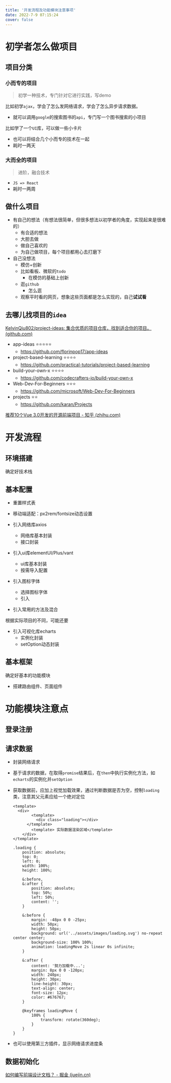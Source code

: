```yaml
---
title: '开发流程及功能模块注意事项'
date: 2022-7-9 07:15:24
cover: false
---
```


# 初学者怎么做项目

## 项目分类

### 小而专的项目

> 初学一种技术，专门针对它进行实践，写demo

比如初学`ajax`，学会了怎么发网络请求，学会了怎么异步请求数据。

- 就可以调用`google`的搜索图书的`api`，专门写一个图书搜索的小项目

比如学了一个`UI`库，可以做一些小卡片

- 也可以将结合几个小而专的技术在一起
- 耗时一两天

### 大而全的项目

> 进阶，融合技术

- `JS => React`
- 耗时一两周

## 做什么项目

- 有自己的想法（有想法很简单，但很多想法以初学者的角度，实现起来是很难的）
  - 有合适的想法
  - 大胆去做
  - 做自己喜欢的
  - 为自己做项目，每个项目都用心去打磨下
- 自己没想法
  - 模仿+创新
  - 比如看板、微软的`todo`
    - 在模仿的基础上创新
  - 逛`github`
    - 怎么逛
  - 观察平时看的网页，想象这些页面都是怎么实现的，自己**试试看**

## 去哪儿找项目的`idea`

[KelvinQiu802/project-ideas: 集合优质的项目仓库，找到适合你的项目。 (github.com)](https://github.com/KelvinQiu802/project-ideas)

- app-ideas ⭐⭐⭐⭐⭐
  - https://github.com/florinpop17/app-ideas
- project-based-learning ⭐⭐⭐⭐
  - https://github.com/practical-tutorials/project-based-learning
- build-your-own-x ⭐⭐⭐⭐
  - https://github.com/codecrafters-io/build-your-own-x
- Web-Dev-For-Beginners ⭐⭐⭐
  - https://github.com/microsoft/Web-Dev-For-Beginners
- projects ⭐⭐
  - https://github.com/karan/Projects

[推荐10个Vue 3.0开发的开源前端项目 - 知乎 (zhihu.com)](https://zhuanlan.zhihu.com/p/587627578)



# 开发流程

## 环境搭建

确定好技术栈

## 基本配置

- 重置样式表

- 移动端适配：px2rem/fontsize动态设置
- 引入网络库axios
  - 网络库基本封装
  - 接口封装
- 引入ui库elementUI/Plus/vant
  - ui库基本封装
  - 按需导入配置
- 引入图标字体
  - 选择图标字体
  - 引入
- 引入常用的方法及混合

根据实际项目的不同，可能还要

- 引入可视化库echarts
  - 实例化封装
  - setOption动态封装



## 基本框架

确定好基本的功能模块

- 搭建路由组件、页面组件



# 功能模块注意点

## 登录注册



## 请求数据

- 封装网络请求

- 基于请求的数据，在取得`promise`结果后，在`then`中执行实例化方法，如`echarts`的实例化并`setOption`

- 获取数据前，应加上视觉加载效果，通过判断数据是否为空，控制`loading` 类，注意其父元素应给一个绝对定位

  ```vue
  <template>
  	<div>
          <template>
  			<div class="loading"></div>
  		</template>
          <template> 实际数据渲染区域</template>
      </div>
  </template>
  ```

  

  ```less
  .loading {
      position: absolute;
      top: 0;
      left: 0;
      width: 100%;
      height: 100%;
  
      &:before,
      &:after {
          position: absolute;
          top: 50%;
          left: 50%;
          content: '';
      }
  
      &:before {
          margin: -48px 0 0 -25px;
          width: 50px;
          height: 50px;
          background: url('../assets/images/loading.svg') no-repeat center center;
          background-size: 100% 100%;
          animation: loadingMove 2s linear 0s infinite;
      }
  
      &:after {
          content: '努力加载中...';
          margin: 8px 0 0 -120px;
          width: 240px;
          height: 30px;
          line-height: 30px;
          text-align: center;
          font-size: 12px;
          color: #676767;
      }
  
      @keyframes loadingMove {
          100% {
              transform: rotate(360deg);
          }
      }
  }
  
  ```

- 也可以使用第三方插件，显示网络请求进度条



## 数据初始化



[如何编写前端设计文档？ - 掘金 (juejin.cn)](https://juejin.cn/post/6998519744072515621)

